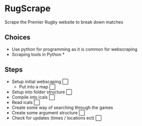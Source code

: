 # RugScrape
Scrape the Premier Rugby website to break down matches

## Choices
* Use python for programming as it is common for webscraping
* Scraping tools in Python
    * 

## Steps
* Setup initial webscaping ⬜
    * Put into a map ⬜
* Setup into folder structure ⬜
* Compile into icals ⬜
* Read icals ⬜
* Create some way of searching through the games
* Create some argument structure ⬜
* Check for updates (times / locations ect) ⬜